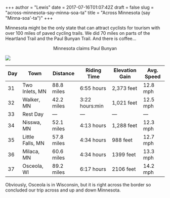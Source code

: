 +++
author = "Lewis"
date = 2017-07-16T01:07:42Z
draft = false
slug = "across-minnesota-say-minna-soa-ta"
title = "Across Minnesota (say \"Minna-soa'-ta\")"
+++


Minnesota might be the only state that can attract cyclists for tourism with over 100 miles of paved cycling trails. We did 70 miles on parts of the Heartland Trail and the Paul Bunyan Trail. And there is coffee…

<center>Minnesota claims Paul Bunyan</center>

[![](/images/2017/07/2017-07-04-13.02.12-300x225.jpg)](/images/2017/07/2017-07-04-13.02.12.jpg)

<table><thead><tr><th>Day</th><th>Town</th><th>Distance</th><th>Riding Time</th><th>Elevation Gain</th><th>Avg. Speed</th></tr></thead><tbody><tr><td>31</td><td>Two Inlets, MN</td><td>88.8 miles</td><td>6:55 hours</td><td>2,373 feet</td><td>12.8 mph</td></tr><tr><td>32</td><td>Walker, MN</td><td>42.2 miles</td><td>3:22 hours:min</td><td>1,021 feet</td><td>12.5 mph</td></tr><tr><td>33</td><td>Rest Day</td><td>—</td><td>—</td><td>—</td><td>—</td></tr><tr><td>34</td><td>Nisswa, MN</td><td>52.1 miles</td><td>4:13 hours</td><td>1,288 feet</td><td>12.3 mph</td></tr><tr><td>35</td><td>Little Falls, MN</td><td>57.8 miles</td><td>4:34 hours</td><td>988 feet</td><td>12.7 mph</td></tr><tr><td>36</td><td>Milaca, MN</td><td>60.6 miles</td><td>4:34 hours</td><td>1399 feet</td><td>13.3 mph</td></tr><tr><td>37</td><td>Osceola, WI</td><td>89.2 miles</td><td>6:17 hours</td><td>2106 feet</td><td>14.2 mph</td></tr></tbody></table>Obviously, Osceola is in Wisconsin, but it is right across the border so concluded our trip across and up and down Minnesota.

